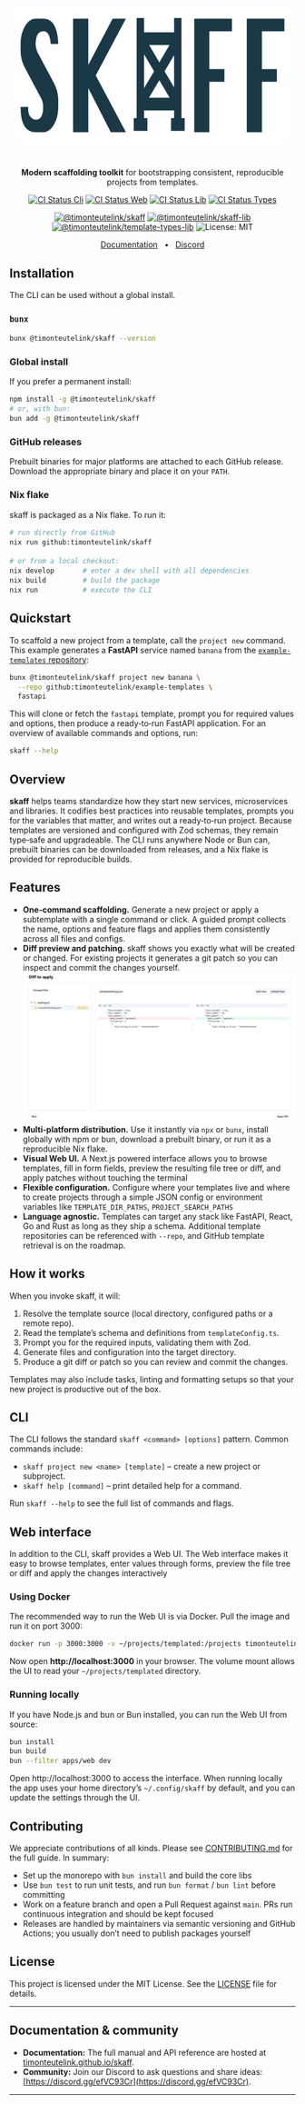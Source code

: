 <p align="center">
  <img src="assets/logo.svg" alt="Skaff logo" width="480" height ="240">
</p>

#

<p align="center"><strong>Modern scaffolding toolkit</strong> for bootstrapping consistent, reproducible projects from templates.</p>

<p align="center">
  <a href="https://github.com/timonteutelink/skaff/actions/workflows/releaseCli.yml"><img alt="CI Status Cli" src="https://github.com/timonteutelink/skaff/actions/workflows/releaseCli.yml/badge.svg?branch=cli-v0.0.4"></a>
  <a href="https://github.com/timonteutelink/skaff/actions/workflows/releaseWeb.yml"><img alt="CI Status Web" src="https://github.com/timonteutelink/skaff/actions/workflows/releaseWeb.yml/badge.svg?branch=web-v0.0.3"></a>
  <a href="https://github.com/timonteutelink/skaff/actions/workflows/releaseLib.yml"><img alt="CI Status Lib" src="https://github.com/timonteutelink/skaff/actions/workflows/releaseLib.yml/badge.svg?branch=lib-v0.0.71"></a>
  <a href="https://github.com/timonteutelink/skaff/actions/workflows/releaseTypes.yml"><img alt="CI Status Types" src="https://github.com/timonteutelink/skaff/actions/workflows/releaseTypes.yml/badge.svg?branch=types-v0.0.48"></a>
</p>
<p align="center">
  <a href="https://www.npmjs.com/package/@timonteutelink/skaff"><img alt="@timonteutelink/skaff" src="https://img.shields.io/npm/v/%40timonteutelink%2Fskaff?label=%40timonteutelink%2Fskaff"></a>
  <a href="https://www.npmjs.com/package/@timonteutelink/skaff-lib"><img alt="@timonteutelink/skaff-lib" src="https://img.shields.io/npm/v/%40timonteutelink%2Fskaff-lib?label=%40timonteutelink%2Fskaff-lib"></a>
  <a href="https://www.npmjs.com/package/@timonteutelink/template-types-lib"><img alt="@timonteutelink/template-types-lib" src="https://img.shields.io/npm/v/%40timonteutelink%2Ftemplate-types-lib?label=%40timonteutelink%2Ftemplate-types-lib"></a>
  <img alt="License: MIT" src="https://img.shields.io/badge/license-MIT-blue">
</p>
<p align="center">
</p>

<p align="center">
  <a href="https://timonteutelink.github.io/skaff">Documentation</a>
  &nbsp;&nbsp;•&nbsp;&nbsp;
  <a href="https://discord.gg/efVC93Cr">Discord</a>
</p>


## Installation

The CLI can be used without a global install.

### `bunx`

```bash
bunx @timonteutelink/skaff --version
```

### Global install

If you prefer a permanent install:

```bash
npm install -g @timonteutelink/skaff
# or, with bun:
bun add -g @timonteutelink/skaff
```

### GitHub releases

Prebuilt binaries for major platforms are attached to each GitHub release. Download the appropriate binary and place it on your `PATH`.

### Nix flake

skaff is packaged as a Nix flake. To run it:

```bash
# run directly from GitHub
nix run github:timonteutelink/skaff

# or from a local checkout:
nix develop       # enter a dev shell with all dependencies
nix build         # build the package
nix run           # execute the CLI
```

## Quickstart

To scaffold a new project from a template, call the `project new` command. This example generates a **FastAPI** service named `banana` from the [`example-templates` repository](https://github.com/timonteutelink/example-templates):

```bash
bunx @timonteutelink/skaff project new banana \
  --repo github:timonteutelink/example-templates \
  fastapi
```

This will clone or fetch the `fastapi` template, prompt you for required values and options, then produce a ready‑to‑run FastAPI application. For an overview of available commands and options, run:

```bash
skaff --help

```

## Overview

**skaff** helps teams standardize how they start new services, microservices and libraries. It codifies best practices into reusable templates, prompts you for the variables that matter, and writes out a ready‑to‑run project. Because templates are versioned and configured with Zod schemas, they remain type‑safe and upgradeable. The CLI runs anywhere Node or Bun can, prebuilt binaries can be downloaded from releases, and a Nix flake is provided for reproducible builds.

## Features

- **One‑command scaffolding.** Generate a new project or apply a subtemplate with a single command or click. A guided prompt collects the name, options and feature flags and applies them consistently across all files and configs.
- **Diff preview and patching.** skaff shows you exactly what will be created or changed. For existing projects it generates a git patch so you can inspect and commit the changes yourself.
![Preview Patching](assets/previewPatching.png)
- **Multi‑platform distribution.** Use it instantly via `npx` or `bunx`, install globally with npm or bun, download a prebuilt binary, or run it as a reproducible Nix flake.
- **Visual Web UI.** A Next.js powered interface allows you to browse templates, fill in form fields, preview the resulting file tree or diff, and apply patches without touching the terminal
- **Flexible configuration.** Configure where your templates live and where to create projects through a simple JSON config or environment variables like `TEMPLATE_DIR_PATHS`, `PROJECT_SEARCH_PATHS`
- **Language agnostic.** Templates can target any stack like FastAPI, React, Go and Rust as long as they ship a schema. Additional template repositories can be referenced with `--repo`, and GitHub template retrieval is on the roadmap.

## How it works

When you invoke skaff, it will:

1. Resolve the template source (local directory, configured paths or a remote repo).
2. Read the template’s schema and definitions from `templateConfig.ts`.
3. Prompt you for the required inputs, validating them with Zod.
4. Generate files and configuration into the target directory.
5. Produce a git diff or patch so you can review and commit the changes.

Templates may also include tasks, linting and formatting setups so that your new project is productive out of the box.

## CLI

The CLI follows the standard `skaff <command> [options]` pattern. Common commands include:

- `skaff project new <name> [template]` – create a new project or subproject.
- `skaff help [command]` – print detailed help for a command.

Run `skaff --help` to see the full list of commands and flags.

## Web interface

In addition to the CLI, skaff provides a Web UI. The Web interface makes it easy to browse templates, enter values through forms, preview the file tree or diff and apply the changes interactively

### Using Docker

The recommended way to run the Web UI is via Docker. Pull the image and run it on port 3000:

```bash
docker run -p 3000:3000 -v ~/projects/templated:/projects timonteutelink/skaff:latest
```

Now open **http://localhost:3000** in your browser. The volume mount allows the UI to read your `~/projects/templated` directory.

### Running locally

If you have Node.js and bun or Bun installed, you can run the Web UI from source:

```bash
bun install
bun build
bun --filter apps/web dev
```

Open http://localhost:3000 to access the interface. When running locally the app uses your home directory’s `~/.config/skaff` by default, and you can update the settings through the UI.

## Contributing

We appreciate contributions of all kinds. Please see [CONTRIBUTING.md](./CONTRIBUTING.md) for the full guide. In summary:

- Set up the monorepo with `bun install` and build the core libs
- Use `bun test` to run unit tests, and run `bun format` / `bun lint` before committing
- Work on a feature branch and open a Pull Request against `main`. PRs run continuous integration and should be kept focused
- Releases are handled by maintainers via semantic versioning and GitHub Actions; you usually don’t need to publish packages yourself

## License

This project is licensed under the MIT License. See the [LICENSE](./LICENSE) file for details.

---

## Documentation & community

- **Documentation:** The full manual and API reference are hosted at [timonteutelink.github.io/skaff](https://timonteutelink.github.io/skaff).
- **Community:** Join our Discord to ask questions and share ideas: [https://discord.gg/efVC93Cr](https://discord.gg/efVC93Cr).

---
